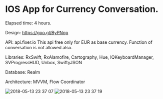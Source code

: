 


# IOS App for Currency Conversation.
Elapsed time: 4 hours.

Design: https://goo.gl/ByPNnp

API: api.fixer.io
This api free only for EUR as base currency. Function of conversation is not allowed also.

Libraries: RxSwift, RxAlamofire, Cartography, Hue, IQKeyboardManager, SVProgressHUD, Unbox, SwiftyJSON

Database: Realm

Architecture: MVVM, Flow Coordinator


![2018-05-13 23 37 07](https://user-images.githubusercontent.com/36730580/39970048-b2eefb52-5706-11e8-93e3-f00bcdb9d4f8.png)
![2018-05-13 23 37 19](https://user-images.githubusercontent.com/36730580/39970049-b5d06018-5706-11e8-8ec7-0df0cf96987b.png)




